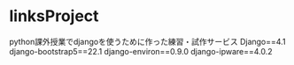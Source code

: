 # linksProject
python課外授業でdjangoを使うために作った練習・試作サービス
Django==4.1
django-bootstrap5==22.1
django-environ==0.9.0
django-ipware==4.0.2
